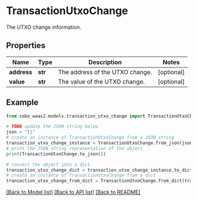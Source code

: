 # TransactionUtxoChange

The UTXO change information.

## Properties

Name | Type | Description | Notes
------------ | ------------- | ------------- | -------------
**address** | **str** | The address of the UTXO change. | [optional] 
**value** | **str** | The value of the UTXO change. | [optional] 

## Example

```python
from cobo_waas2.models.transaction_utxo_change import TransactionUtxoChange

# TODO update the JSON string below
json = "{}"
# create an instance of TransactionUtxoChange from a JSON string
transaction_utxo_change_instance = TransactionUtxoChange.from_json(json)
# print the JSON string representation of the object
print(TransactionUtxoChange.to_json())

# convert the object into a dict
transaction_utxo_change_dict = transaction_utxo_change_instance.to_dict()
# create an instance of TransactionUtxoChange from a dict
transaction_utxo_change_from_dict = TransactionUtxoChange.from_dict(transaction_utxo_change_dict)
```
[[Back to Model list]](../README.md#documentation-for-models) [[Back to API list]](../README.md#documentation-for-api-endpoints) [[Back to README]](../README.md)


